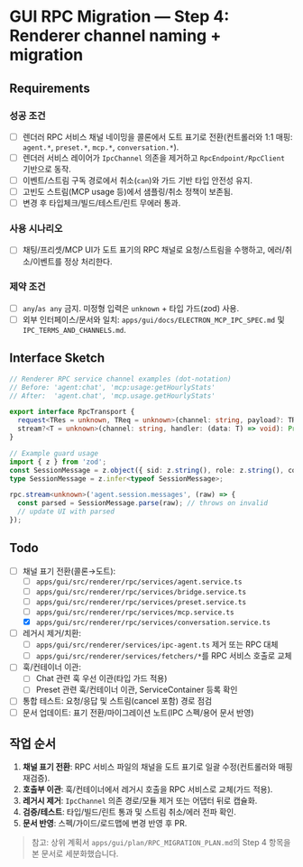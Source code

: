 # GUI RPC Migration — Step 4: Renderer channel naming + migration

## Requirements

### 성공 조건

- [ ] 렌더러 RPC 서비스 채널 네이밍을 콜론에서 도트 표기로 전환(컨트롤러와 1:1 매핑: `agent.*`, `preset.*`, `mcp.*`, `conversation.*`).
- [ ] 렌더러 서비스 레이어가 `IpcChannel` 의존을 제거하고 `RpcEndpoint/RpcClient` 기반으로 동작.
- [ ] 이벤트/스트림 구독 경로에서 취소(`can`)와 가드 기반 타입 안전성 유지.
- [ ] 고빈도 스트림(MCP usage 등)에서 샘플링/취소 정책이 보존됨.
- [ ] 변경 후 타입체크/빌드/테스트/린트 무에러 통과.

### 사용 시나리오

- [ ] 채팅/프리셋/MCP UI가 도트 표기의 RPC 채널로 요청/스트림을 수행하고, 에러/취소/이벤트를 정상 처리한다.

### 제약 조건

- [ ] `any`/`as any` 금지. 미정형 입력은 `unknown` + 타입 가드(zod) 사용.
- [ ] 외부 인터페이스/문서와 일치: `apps/gui/docs/ELECTRON_MCP_IPC_SPEC.md` 및 `IPC_TERMS_AND_CHANNELS.md`.

## Interface Sketch

```ts
// Renderer RPC service channel examples (dot-notation)
// Before: 'agent:chat', 'mcp:usage:getHourlyStats'
// After:  'agent.chat', 'mcp.usage.getHourlyStats'

export interface RpcTransport {
  request<TRes = unknown, TReq = unknown>(channel: string, payload?: TReq): Promise<TRes>;
  stream?<T = unknown>(channel: string, handler: (data: T) => void): Promise<() => void>;
}

// Example guard usage
import { z } from 'zod';
const SessionMessage = z.object({ sid: z.string(), role: z.string(), content: z.string() });
type SessionMessage = z.infer<typeof SessionMessage>;

rpc.stream<unknown>('agent.session.messages', (raw) => {
  const parsed = SessionMessage.parse(raw); // throws on invalid
  // update UI with parsed
});
```

## Todo

- [ ] 채널 표기 전환(콜론→도트):
  - [ ] `apps/gui/src/renderer/rpc/services/agent.service.ts`
  - [ ] `apps/gui/src/renderer/rpc/services/bridge.service.ts`
  - [ ] `apps/gui/src/renderer/rpc/services/preset.service.ts`
  - [ ] `apps/gui/src/renderer/rpc/services/mcp.service.ts`
  - [x] `apps/gui/src/renderer/rpc/services/conversation.service.ts`
- [ ] 레거시 제거/치환:
  - [ ] `apps/gui/src/renderer/services/ipc-agent.ts` 제거 또는 RPC 대체
  - [ ] `apps/gui/src/renderer/services/fetchers/*`를 RPC 서비스 호출로 교체
- [ ] 훅/컨테이너 이관:
  - [ ] Chat 관련 훅 우선 이관(타입 가드 적용)
  - [ ] Preset 관련 훅/컨테이너 이관, ServiceContainer 등록 확인
- [ ] 통합 테스트: 요청/응답 및 스트림(cancel 포함) 경로 점검
- [ ] 문서 업데이트: 표기 전환/마이그레이션 노트(IPC 스펙/용어 문서 반영)

## 작업 순서

1. **채널 표기 전환**: RPC 서비스 파일의 채널을 도트 표기로 일괄 수정(컨트롤러와 매핑 재검증).
2. **호출부 이관**: 훅/컨테이너에서 레거시 호출을 RPC 서비스로 교체(가드 적용).
3. **레거시 제거**: `IpcChannel` 의존 경로/모듈 제거 또는 어댑터 뒤로 캡슐화.
4. **검증/테스트**: 타입/빌드/린트 통과 및 스트림 취소/에러 전파 확인.
5. **문서 반영**: 스펙/가이드/로드맵에 변경 반영 후 PR.

> 참고: 상위 계획서 `apps/gui/plan/RPC_MIGRATION_PLAN.md`의 Step 4 항목을 본 문서로 세분화했습니다.
